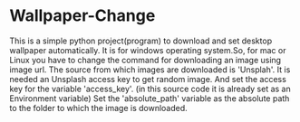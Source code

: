 # Wallpaper-Change
This is a simple python project(program) to download and set desktop wallpaper automatically.
It is for windows operating system.So, for mac or Linux you have to change the command for downloading an image using image url.
The source from which images are downloaded is 'Unsplah'.
It is needed an Unsplash access key to get random image. And set the access key for the variable 'access_key'. (in this source code it is already set as an Environment variable)
Set the 'absolute_path' variable as the absolute path to the folder to which the image is downloaded.
